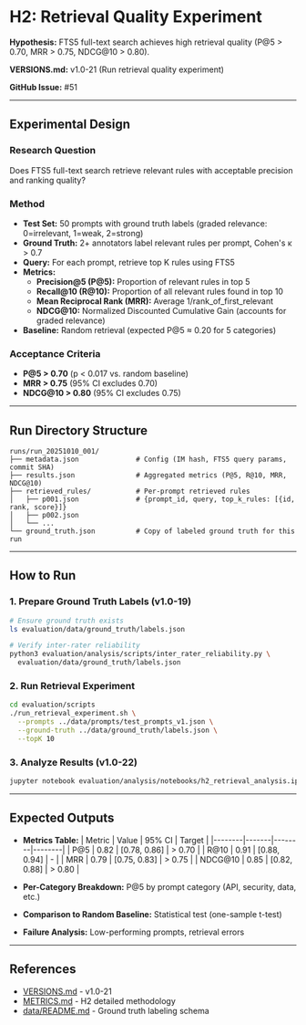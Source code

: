 # H2: Retrieval Quality Experiment

**Hypothesis:** FTS5 full-text search achieves high retrieval quality (P@5 > 0.70, MRR > 0.75, NDCG@10 > 0.80).

**VERSIONS.md:** v1.0-21 (Run retrieval quality experiment)

**GitHub Issue:** #51

---

## Experimental Design

### Research Question
Does FTS5 full-text search retrieve relevant rules with acceptable precision and ranking quality?

### Method
- **Test Set:** 50 prompts with ground truth labels (graded relevance: 0=irrelevant, 1=weak, 2=strong)
- **Ground Truth:** 2+ annotators label relevant rules per prompt, Cohen's κ > 0.7
- **Query:** For each prompt, retrieve top K rules using FTS5
- **Metrics:**
  - **Precision@5 (P@5):** Proportion of relevant rules in top 5
  - **Recall@10 (R@10):** Proportion of all relevant rules found in top 10
  - **Mean Reciprocal Rank (MRR):** Average 1/rank_of_first_relevant
  - **NDCG@10:** Normalized Discounted Cumulative Gain (accounts for graded relevance)
- **Baseline:** Random retrieval (expected P@5 ≈ 0.20 for 5 categories)

### Acceptance Criteria
- **P@5 > 0.70** (p < 0.017 vs. random baseline)
- **MRR > 0.75** (95% CI excludes 0.70)
- **NDCG@10 > 0.80** (95% CI excludes 0.75)

---

## Run Directory Structure

```
runs/run_20251010_001/
├── metadata.json              # Config (IM hash, FTS5 query params, commit SHA)
├── results.json               # Aggregated metrics (P@5, R@10, MRR, NDCG@10)
├── retrieved_rules/           # Per-prompt retrieved rules
│   ├── p001.json              # {prompt_id, query, top_k_rules: [{id, rank, score}]}
│   ├── p002.json
│   └── ...
└── ground_truth.json          # Copy of labeled ground truth for this run
```

---

## How to Run

### 1. Prepare Ground Truth Labels (v1.0-19)
```bash
# Ensure ground truth exists
ls evaluation/data/ground_truth/labels.json

# Verify inter-rater reliability
python3 evaluation/analysis/scripts/inter_rater_reliability.py \
  evaluation/data/ground_truth/labels.json
```

### 2. Run Retrieval Experiment
```bash
cd evaluation/scripts
./run_retrieval_experiment.sh \
  --prompts ../data/prompts/test_prompts_v1.json \
  --ground-truth ../data/ground_truth/labels.json \
  --topK 10
```

### 3. Analyze Results (v1.0-22)
```bash
jupyter notebook evaluation/analysis/notebooks/h2_retrieval_analysis.ipynb
```

---

## Expected Outputs

- **Metrics Table:**
  | Metric | Value | 95% CI | Target |
  |--------|-------|--------|--------|
  | P@5 | 0.82 | [0.78, 0.86] | > 0.70 |
  | R@10 | 0.91 | [0.88, 0.94] | - |
  | MRR | 0.79 | [0.75, 0.83] | > 0.75 |
  | NDCG@10 | 0.85 | [0.82, 0.88] | > 0.80 |

- **Per-Category Breakdown:** P@5 by prompt category (API, security, data, etc.)
- **Comparison to Random Baseline:** Statistical test (one-sample t-test)
- **Failure Analysis:** Low-performing prompts, retrieval errors

---

## References

- [VERSIONS.md](../../../docs/VERSIONS.md) - v1.0-21
- [METRICS.md](../../../docs/METRICS.md) - H2 detailed methodology
- [data/README.md](../../data/README.md) - Ground truth labeling schema

